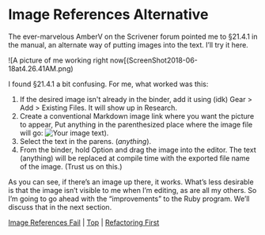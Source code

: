 # Image References Alternative #

The ever-marvelous AmberV on the Scrivener forum pointed me to §21.4.1 in the manual, an alternate way of putting images into the text. I’ll try it here.

![A picture of me working right now[(ScreenShot2018-06-18at4.26.41AM.png)

I found §21.4.1 a bit confusing. For me, what worked was this:

1. If the desired image isn't already in the binder, add it using (idk) Gear > Add > Existing Files. It will show up in Research.
2. Create a conventional Markdown image link where you want the picture to appear, Put anything in the parenthesized place where the image file will go: ![Your image text](anything)).
3. Select the text in the parens. (_anything_).
4. From the binder, hold Option and drag the image into the editor. The text (anything) will be replaced at compile time with the exported file name of the image. (Trust us on this.)

As you can see, if there’s an image up there, it works. What’s less desirable is that the image isn’t visible to me when I’m editing, as are all my others. So I’m going to go ahead with the “improvements” to the Ruby program. We’ll discuss that in the next section.



[Image References Fail](13.html) | [Top](index.html) | [Refactoring First](15.html)




[ScreenShot2018-06-17at5.43.41AM]: ScreenShot2018-06-17at5.43.41AM.png

[ScreenShot2018-06-15at3.48.45AM]: ScreenShot2018-06-15at3.48.45AM.png

[ScreenShot2018-06-15at3.56.55AM]: ScreenShot2018-06-15at3.56.55AM.png

[ScreenShot2018-06-15at3.59.33AM]: ScreenShot2018-06-15at3.59.33AM.png

[ScreenShot2018-06-15at4.15.13AM]: ScreenShot2018-06-15at4.15.13AM.png

[ScreenShot2018-06-15at4.31.51AM]: ScreenShot2018-06-15at4.31.51AM.png

[ScreenShot2018-06-15at4.33.00AM]: ScreenShot2018-06-15at4.33.00AM.png

[ScreenShot2018-06-15at4.34.19AM]: ScreenShot2018-06-15at4.34.19AM.png

[ScreenShot2018-06-15at4.35.50AM]: ScreenShot2018-06-15at4.35.50AM.png

[ScreenShot2018-06-15at4.53.51AM]: ScreenShot2018-06-15at4.53.51AM.png

[ScreenShot2018-06-15at4.55.43AM]: ScreenShot2018-06-15at4.55.43AM.png

[ScreenShot2018-06-15at5.07.22AM]: ScreenShot2018-06-15at5.07.22AM.png

[ScreenShot2018-06-15at5.12.50AM]: ScreenShot2018-06-15at5.12.50AM.png

[ScreenShot2018-06-15at5.14.54AM]: ScreenShot2018-06-15at5.14.54AM.png

[ScreenShot2018-06-15at9.24.21AM]: ScreenShot2018-06-15at9.24.21AM.png

[ScreenShot2018-06-15at9.59.53AM]: ScreenShot2018-06-15at9.59.53AM.png

[ScreenShot2018-06-16at7.47.10AM]: ScreenShot2018-06-16at7.47.10AM.png

[ScreenShot2018-06-17at6.41.19AM]: ScreenShot2018-06-17at6.41.19AM.png

[ScreenShot2018-06-17at7.05.30AM]: ScreenShot2018-06-17at7.05.30AM.png

[ScreenShot2018-06-17at8.13.28PM]: ScreenShot2018-06-17at8.13.28PM.png

[ScreenShot2018-06-18at9.45.26AM]: ScreenShot2018-06-18at9.45.26AM.png

[ScreenShot2018-06-17at6.06.28AM]: ScreenShot2018-06-17at6.06.28AM.png

